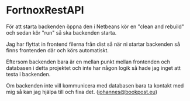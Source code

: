 # FortnoxRestAPI
 
För att starta backenden öppna den i Netbeans kör en "clean and rebuild" och sedan kör "run" så ska backenden starta.
 
Jag har flyttat in frontend filerna från dist så när ni startar backenden så finns frontenden där och körs automatiskt. 

Eftersom backenden bara är en mellan punkt mellan frontenden och databasen i detta projektet och inte har någon logik så hade jag inget att testa i backenden.

Om backenden inte vill kommunicera med databasen bara ta kontakt med mig så kan jag hjälpa till och fixa det. (johannes@bookpost.eu)
